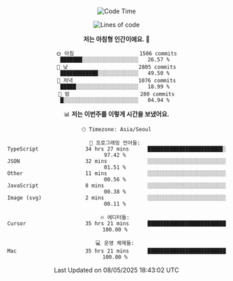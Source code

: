 <div align="center">

<br />

 <!--START_SECTION:waka-->
![Code Time](http://img.shields.io/badge/Code%20Time-4%2C558%20hrs%2036%20mins-blue)

![Lines of code](https://img.shields.io/badge/%EC%A0%80%EB%8A%94%20%EC%97%AC%ED%83%9C%EA%B9%8C%EC%A7%80%20-3.3%20million%20%EC%A4%84%EC%9D%98%20%EC%BD%94%EB%93%9C%EB%A5%BC%20%EC%9E%91%EC%84%B1%ED%96%88%EC%96%B4%EC%9A%94.-blue)

**저는 아침형 인간이에요. 🐤** 

```text
🌞 아침                     1506 commits        ███████░░░░░░░░░░░░░░░░░░   26.57 % 
🌆 낮　                     2805 commits        ████████████░░░░░░░░░░░░░   49.50 % 
🌃 저녁                     1076 commits        █████░░░░░░░░░░░░░░░░░░░░   18.99 % 
🌙 밤　                     280 commits         █░░░░░░░░░░░░░░░░░░░░░░░░   04.94 % 
```


📊 **저는 이번주를 이렇게 시간을 보냈어요.** 

```text
🕑︎ Timezone: Asia/Seoul

💬 프로그래밍 언어들: 
TypeScript               34 hrs 27 mins      ████████████████████████░   97.42 % 
JSON                     32 mins             ░░░░░░░░░░░░░░░░░░░░░░░░░   01.51 % 
Other                    11 mins             ░░░░░░░░░░░░░░░░░░░░░░░░░   00.56 % 
JavaScript               8 mins              ░░░░░░░░░░░░░░░░░░░░░░░░░   00.38 % 
Image (svg)              2 mins              ░░░░░░░░░░░░░░░░░░░░░░░░░   00.11 % 

🔥 에디터들: 
Cursor                   35 hrs 21 mins      █████████████████████████   100.00 % 

💻 운영 체제들: 
Mac                      35 hrs 21 mins      █████████████████████████   100.00 % 
```


 Last Updated on 08/05/2025 18:43:02 UTC
<!--END_SECTION:waka-->

</div>
